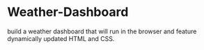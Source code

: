 # Weather-Dashboard
 build a weather dashboard that will run in the browser and feature dynamically updated HTML and CSS.
